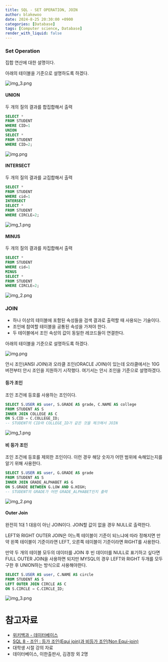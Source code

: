```yaml
---
title: SQL - SET OPERATION, JOIN
author: blakewoo
date: 2024-8-25 20:30:00 +0900
categories: [Database]
tags: [Computer science, Database]
render_with_liquid: false
---
```


### Set Operation
집합 연산에 대한 설명이다.

아래의 테이블을 기준으로 설명하도록 하겠다.

![img_3.png](/assets/blog/database/sql5/img_3.png)

#### UNION
두 개의 질의 결과를 합집합해서 출력
```sql
SELECT *
FROM STUDENT
WHERE CID=1
UNION
SELECT *
FROM STUDENT
WHERE CID=2;
```

![img.png](/assets/blog/database/sql5/img.png)

#### INTERSECT
두 개의 질의 결과를 교집합해서 출력
```sql
SELECT *
FROM STUDENT
WHERE cid=1
INTERSECT 
SELECT *
FROM STUDENT
WHERE CIRCLE=2;
```

![img_1.png](/assets/blog/database/sql5/img_1.png)


#### MINUS
두 개의 질의 결과를 차집합해서 출력
```sql
SELECT *
FROM STUDENT
WHERE cid=1
MINUS
SELECT *
FROM STUDENT
WHERE CIRCLE=2;
```

![img_2.png](/assets/blog/database/sql5/img_2.png)


### JOIN
- 하나 이상의 테이블에 포함된 속성들을 검색 결과로 출력할 때 사용되는 기술이다.
- 조인에 참여할 테이블을 공통된 속성을 가져야 한다.
- 두 테이블에서 조인 속성의 값이 동일한 레코드들이 연결한다.

아래의 테이블을 기준으로 설명하도록 하겠다.

![img.png](/assets/blog/database/sql5/img_4.png)

안시 조인(ANSI JOIN)과 오라클 조인(ORACLE JOIN)이 있는데
오라클에서는 10G 버전부터 안시 조인을 지원하기 시작했다.
여기서는 안시 조인을 기준으로 설명하겠다.

#### 등가 조인
조인 조건에 등호를 사용하는 조인이다.

```sql
SELECT S.USER AS user, S.GRADE AS grade, C.NAME AS college
FROM STUDENT AS S
INNER JOIN COLLEGE AS C
ON S.CID = C.COLLEGE_ID;
-- STUDENT의 CID와 COLLEGE_ID가 같은 것을 체크해서 JOIN
```

![img_1.png](/assets/blog/database/sql5/img_5.png)


#### 비 등가 조인
조인 조건에 등호를 제외한 조인이다.
이런 경우 해당 숫자가 어떤 범위에 속해있는지를 알기 위해 사용한다.

```sql
SELECT S.USER AS user, G.GRADE AS grade
FROM STUDENT AS S
INNER JOIN GRADE_ALPHABET AS G
ON S.GRADE BETWEEN G.LOW AND G.HIGH;
-- STUDENT의 GRADE가 어떤 GRADE_ALPHABET인지 출력
```

![img_2.png](/assets/blog/database/sql5/img_6.png)

#### Outer Join
완전히 1대 1 대응이 아닌 JOIN이다.
JOIN할 값이 없을 경우 NULL로 출력한다.

LEFT와 RIGHT OUTER JOIN은 어느쪽 테이블이 기준이 되느냐에 따라
정해지면 만약 왼쪽 테이블이 기준이라면 LEFT, 오른쪽 테이블이 기준이라면 RIGHT를 사용한다.

만약 두 개의 테이블 모두의 데이터를 JOIN 후 빈 데이터를 NULL로 표기하고 싶다면
FULL OUTER JOIN을 사용하면 되지만 MYSQL의 경우 LEFT와 RIGHT 두개를 모두 구한 후 UNION하는 방식으로 사용해야한다.

```sql
SELECT S.USER AS user, C.NAME AS circle
FROM STUDENT AS S
LEFT OUTER JOIN CIRCLE AS C 
ON S.CIRCLE = C.CIRCLE_ID;
```

![img_3.png](/assets/blog/database/sql5/img_7.png)

# 참고자료
- [위키백과 - 데이터베이스](https://ko.wikipedia.org/wiki/%EB%8D%B0%EC%9D%B4%ED%84%B0%EB%B2%A0%EC%9D%B4%EC%8A%A4)
- [SQL 8 - 조인 : 등가 조인(Equi join)과 비등가 조인(Non Equi-join)](https://lemonandgrapefruit.tistory.com/87)
- 대학생 시절 강의 자료
- 데이터베이스, 이한출판사, 김경창 외 2명
